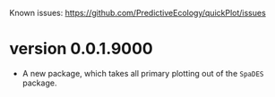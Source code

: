 Known issues: https://github.com/PredictiveEcology/quickPlot/issues

version 0.0.1.9000
==================

* A new package, which takes all primary plotting out of the `SpaDES` package.
